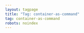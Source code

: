 ```yaml
---
layout: tagpage
title: "Tag: container-as-command"
tag: container-as-command
robots: noindex
---
```

